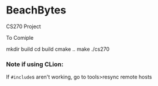 # BeachBytes
CS270 Project



To Comiple

mkdir build
cd build
cmake ..
make
./cs270

### Note if using CLion:

If `#include`s aren't working, go to tools>resync remote hosts
